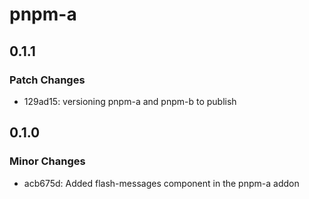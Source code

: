 # pnpm-a

## 0.1.1

### Patch Changes

- 129ad15: versioning pnpm-a and pnpm-b to publish

## 0.1.0

### Minor Changes

- acb675d: Added flash-messages component in the pnpm-a addon
